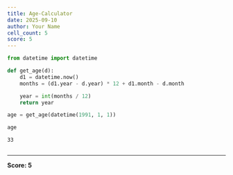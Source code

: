 ```yaml
---
title: Age-Calculator
date: 2025-09-10
author: Your Name
cell_count: 5
score: 5
---
```


```python
from datetime import datetime
```


```python
def get_age(d):
    d1 = datetime.now()
    months = (d1.year - d.year) * 12 + d1.month - d.month

    year = int(months / 12)
    return year
```


```python
age = get_age(datetime(1991, 1, 1))
```


```python
age
```




    33




```python

```


---
**Score: 5**